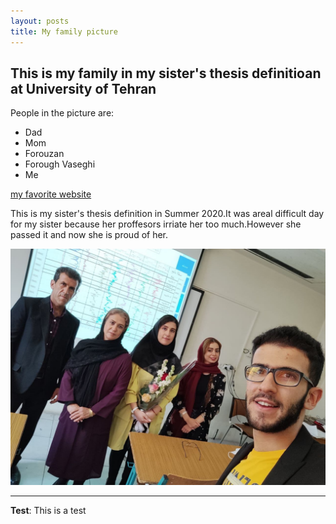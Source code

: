 ```yaml
---
layout: posts
title: My family picture
---
```


## This is my family in my sister's thesis definitioan at University of Tehran
People in the picture are:
- Dad
- Mom
- Forouzan
- Forough Vaseghi
- Me

[my favorite website](http://www.popsugar.com)

This is my sister's thesis definition in Summer 2020.It was areal difficult day for my sister because her proffesors irriate her too much.However she passed it and now she is proud of her.



![alt text](../assets/images/defi.jpg "Team Picture")

---
**Test**: This is a test
